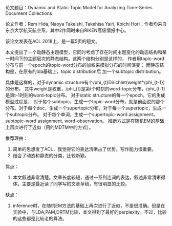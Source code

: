 论文题目：Dynamic and Static Topic Model for Analyzing Time-Series Document Collections

论文作者：Rem Hida, Naoya Takeishi, Takehisa Yairi, Koichi Hori；作者均来自东京大学航天航空系，其中2作同时来自RIKEN高级情报中心。

该论文发表在ACL 2018上，是一篇5页的短文。

本文提出了一个动静态主题模型，它同时考虑了存在时间主题变化的动态结构和某一时间下的主题层次的静态结构。这两个结构分别是这样的，
作者用topic-word分布与前一个epoch的topic-word分布的加权来模拟分布的时间演变；
而静态结构是，在原有的lda基础上，topic distribution后 加一个subtopic distribution。

具体是这样的，对于dynamic structure有个/phi_{t}Dirichlet(weight*/phi_{t-1})的分布。
其中weight是权重，/phi_{t}是第t个时刻的word-topic分布，/phi_{t-1}是第t-1时刻的word-topic分布。
对于static structure的每一个epoch，它的生成模型过程是，
对于每个subtopic，生成一个topic-word分布，就是前面说的那个分布。对于每个doc，生成一个supertopic分布，对于每一个supertopic，生成一个subtopic分布。
对于每个单词，生成一个supertopic-word assignment，subtopic-word assignment, word-observation。
推断方式是在随机EM的基础上再次进行了近似（用的MDTM中的方式）。


推荐理由：
1. 简单的思想发了ACL，我觉得它的表达清晰占了优势。写作能力很重要。
2. 结合了动态和静态的分类，比较新颖。

优点：
1. 本文叙述非常清楚。文章长度较短，通过一系列连词的表达，叙述非常清晰得体。主要是最近读了同学写的文章草稿，有很明显的比较。

缺点：
1. inference时，在随机EM方法的基础上再次进行了近似，不是很准确。但是在实验中，与LDA,PAM,DRTM比较，本文得到了最好的perplexity。不过，比较的这些都是比较老的算法。
